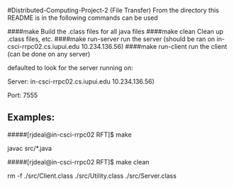 #Distributed-Computing-Project-2 (File Transfer)
From the directory this README is in the following commands can be used

####make 
Build the .class files for all java files 
####make clean 
Clean up .class files, etc. 
####make run-server
run the server (should be ran on in-csci-rrpc02.cs.iupui.edu 10.234.136.56)
####make run-client 
run the client (can be done on any server)
 
defaulted to look for the server running on:

Server: in-csci-rrpc02.cs.iupui.edu 10.234.136.56)

Port: 7555

Examples:
--
#####[rjdeal@in-csci-rrpc02 RFT]$ make

javac  src/*.java

#####[rjdeal@in-csci-rrpc02 RFT]$ make clean

rm -f ./src/Client.class ./src/Utility.class ./src/Server.class

